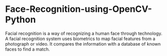 # Face-Recognition-using-OpenCV-Python
Facial recognition is a way of recognizing a human face through technology. A facial recognition system uses biometrics to map facial features from a photograph or video. It compares the information with a database of known faces to find a match.
